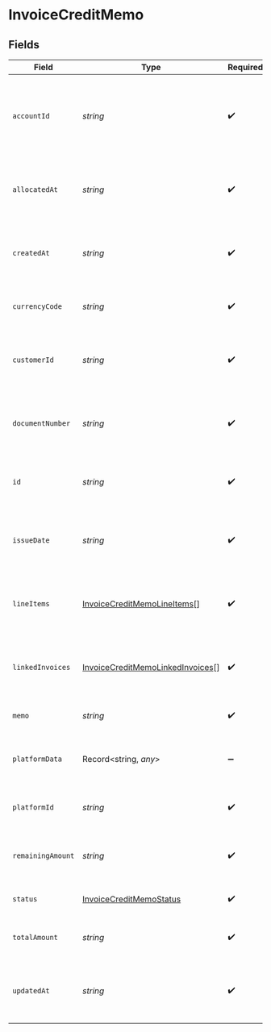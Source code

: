 # InvoiceCreditMemo


## Fields

| Field                                                                                                                            | Type                                                                                                                             | Required                                                                                                                         | Description                                                                                                                      |
| -------------------------------------------------------------------------------------------------------------------------------- | -------------------------------------------------------------------------------------------------------------------------------- | -------------------------------------------------------------------------------------------------------------------------------- | -------------------------------------------------------------------------------------------------------------------------------- |
| `accountId`                                                                                                                      | *string*                                                                                                                         | :heavy_check_mark:                                                                                                               | The Rutter ID of the [Account](/rest/version/accounts) linked to the invoice. Represents the account being debited.              |
| `allocatedAt`                                                                                                                    | *string*                                                                                                                         | :heavy_check_mark:                                                                                                               | The [ISO 8601](https://www.iso.org/iso-8601-date-and-time-format.html) timestamp for when the invoice credit memo was allocated. |
| `createdAt`                                                                                                                      | *string*                                                                                                                         | :heavy_check_mark:                                                                                                               | The [ISO 8601](https://www.iso.org/iso-8601-date-and-time-format.html) timestamp that the invoice credit memo was created.       |
| `currencyCode`                                                                                                                   | *string*                                                                                                                         | :heavy_check_mark:                                                                                                               | The [ISO 4217](https://www.iso.org/iso-4217-currency-codes.html) currency code of the invoice credit memo.                       |
| `customerId`                                                                                                                     | *string*                                                                                                                         | :heavy_check_mark:                                                                                                               | The Rutter ID of the [Customer](/rest/version/accounting-customers) linked to the invoice credit memo.                           |
| `documentNumber`                                                                                                                 | *string*                                                                                                                         | :heavy_check_mark:                                                                                                               | The buyer facing document number of the invoice credit memo.                                                                     |
| `id`                                                                                                                             | *string*                                                                                                                         | :heavy_check_mark:                                                                                                               | The Rutter generated unique ID of the invoice credit memo.                                                                       |
| `issueDate`                                                                                                                      | *string*                                                                                                                         | :heavy_check_mark:                                                                                                               | The [ISO 8601](https://www.iso.org/iso-8601-date-and-time-format.html) timestamp for when the invoice credit memo was issued.    |
| `lineItems`                                                                                                                      | [InvoiceCreditMemoLineItems](../../models/shared/invoicecreditmemolineitems.md)[]                                                | :heavy_check_mark:                                                                                                               | An array of line items containing details about the invoice credit memo.                                                         |
| `linkedInvoices`                                                                                                                 | [InvoiceCreditMemoLinkedInvoices](../../models/shared/invoicecreditmemolinkedinvoices.md)[]                                      | :heavy_check_mark:                                                                                                               | An array of Rutter IDs of [Invoices](/rest/version/invoices) linked to the invoice credit memo.                                  |
| `memo`                                                                                                                           | *string*                                                                                                                         | :heavy_check_mark:                                                                                                               | The memo of the invoice credit memo.                                                                                             |
| `platformData`                                                                                                                   | Record<string, *any*>                                                                                                            | :heavy_minus_sign:                                                                                                               | The raw platform data corresponding to the Rutter object.                                                                        |
| `platformId`                                                                                                                     | *string*                                                                                                                         | :heavy_check_mark:                                                                                                               | The platform specific ID of the invoice credit memo.                                                                             |
| `remainingAmount`                                                                                                                | *string*                                                                                                                         | :heavy_check_mark:                                                                                                               | The remaining unapplied amount of the invoice credit memo.                                                                       |
| `status`                                                                                                                         | [InvoiceCreditMemoStatus](../../models/shared/invoicecreditmemostatus.md)                                                        | :heavy_check_mark:                                                                                                               | The status of the invoice credit memo.                                                                                           |
| `totalAmount`                                                                                                                    | *string*                                                                                                                         | :heavy_check_mark:                                                                                                               | The total amount on the invoice credit memo.                                                                                     |
| `updatedAt`                                                                                                                      | *string*                                                                                                                         | :heavy_check_mark:                                                                                                               | The [ISO 8601](https://www.iso.org/iso-8601-date-and-time-format.html) timestamp that the invoice credit memo was last updated.  |